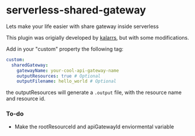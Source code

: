 # serverless-shared-gateway
Lets make your life easier with share gateway inside serverless 

This plugin was origially developed by [kalarrs](https://github.com/kalarrs/serverless-shared-api-gateway), but with some modifications. 

Add in your "custom" property the following tag:
```yaml
custom: 
  sharedGateway: 
    gatewayName: your-cool-api-gateway-name
    outputResources: true # Optional 
    outputFilename: hello_world # Optional 
```
the outputResources will generate a ``` .output ``` file, with the resource name and resource id. 


### To-do
- Make the rootResourceId and apiGatewayId enviormental variable